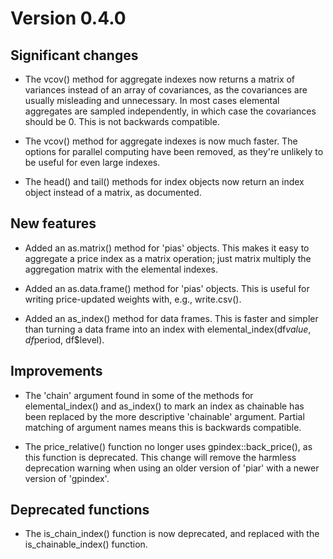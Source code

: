 # Version 0.4.0

## Significant changes

- The vcov() method for aggregate indexes now returns a matrix of variances instead of an array of covariances, as the covariances are usually misleading and unnecessary. In most cases elemental aggregates are sampled independently, in which case the covariances should be 0. This is not backwards compatible.

- The vcov() method for aggregate indexes is now much faster. The options for parallel computing have been removed, as they're unlikely to be useful for even large indexes.

- The head() and tail() methods for index objects now return an index object instead of a matrix, as documented.

## New features

- Added an as.matrix() method for 'pias' objects. This makes it easy to aggregate a price index as a matrix operation; just matrix multiply the aggregation matrix with the elemental indexes.

- Added an as.data.frame() method for 'pias' objects. This is useful for writing price-updated weights with, e.g., write.csv().

- Added an as_index() method for data frames. This is faster and simpler than turning a data frame into an index with elemental_index(df$value, df$period, df$level).

## Improvements

- The 'chain' argument found in some of the methods for elemental_index() and as_index() to mark an index as chainable has been replaced by the more descriptive 'chainable' argument. Partial matching of argument names means this is backwards compatible. 

- The price_relative() function no longer uses gpindex::back_price(), as this function is deprecated. This change will remove the harmless deprecation warning when using an older version of 'piar' with a newer version of 'gpindex'.

## Deprecated functions

- The is_chain_index() function is now deprecated, and replaced with the is_chainable_index() function.
